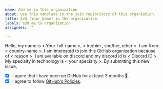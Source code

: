 ```yaml
---
name: Add me in this organization
about: Use this template in the join repsoritory of this organiation.
title: Add [Your_Name] in the organization
labels: add me to organization
assignees: ''

---
```


Hello, my name is < Your-full-name >, < he/him , she/her, other >.
I am from < country-name >.
I am interested to join this GitHub organization because of < reason >.
I am available on discord and my discord id is < Discord ID >.
My specialty in technology is < your specialty >.
By submitting this new issue,
- [x]  I agree that I have been on GitHub for at least 3 months 🤝.
- [x] I agree to follow [GitHub's Policies](https://docs.github.com/en/github/site-policy).
